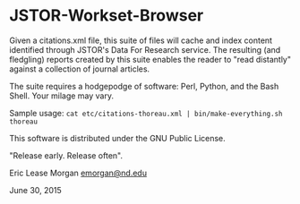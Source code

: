 # JSTOR-Workset-Browser

Given a citations.xml file, this suite of files will cache and index content identified through JSTOR's Data For Research service. The resulting (and fledgling) reports created by this suite enables the reader to "read distantly" against a collection of journal articles. 

The suite requires a hodgepodge of software: Perl, Python, and the Bash Shell. Your milage may vary.

Sample usage: `cat etc/citations-thoreau.xml | bin/make-everything.sh thoreau`
	
This software is distributed under the GNU Public License.

"Release early. Release often".

Eric Lease Morgan <emorgan@nd.edu>

June 30, 2015